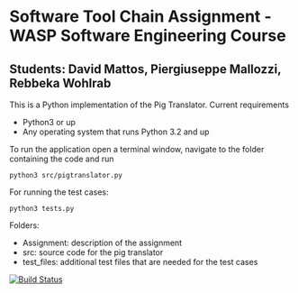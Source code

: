 # Software Tool Chain Assignment - WASP Software Engineering Course
## Students: David Mattos, Piergiuseppe Mallozzi, Rebbeka Wohlrab

This is a Python implementation of the Pig Translator.
Current requirements
* Python3 or up
* Any operating system that runs Python 3.2 and up

To run the application open a terminal window, navigate to the folder containing the code and run

`python3 src/pigtranslator.py`

For running the test cases:

`python3 tests.py`

Folders:
* Assignment: description of the assignment
* src: source code for the pig translator
* test_files: additional test files that are needed for the test cases

[![Build Status](https://travis-ci.org/pierg/wasp-secourse-lund.svg?branch=master)](https://travis-ci.org/pierg/wasp-secourse-lund)
